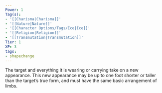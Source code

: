 ```yaml
---
Power: 1
Tag(s):
- '[[Charisma|Charisma]]'
- '[[Nature|Nature]]'
- '[[Character Options/Tags/Ice|Ice]]'
- '[[Religion|Religion]]'
- '[[Transmutation|Transmutation]]'
Tier: 1
XP: 3
tags:
- shapechange
---
```


The target and everything it is wearing or carrying take on a new appearance. This new appearance may be up to one foot shorter or taller than the target’s true form, and must have the same basic arrangement of limbs.